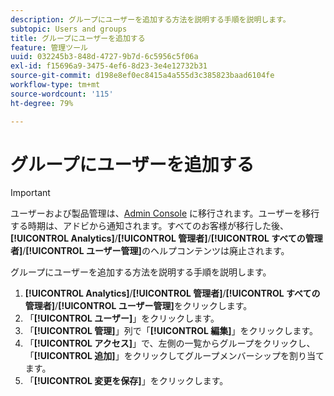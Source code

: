 ```yaml
---
description: グループにユーザーを追加する方法を説明する手順を説明します。
subtopic: Users and groups
title: グループにユーザーを追加する
feature: 管理ツール
uuid: 032245b3-848d-4727-9b7d-6c5956c5f06a
exl-id: f15696a9-3475-4ef6-8d23-3e4e12732b31
source-git-commit: d198e8ef0ec8415a4a555d3c385823baad6104fe
workflow-type: tm+mt
source-wordcount: '115'
ht-degree: 79%

---
```


# グループにユーザーを追加する

>[!IMPORTANT]
>
>ユーザーおよび製品管理は、[Admin Console](https://helpx.adobe.com/jp/enterprise/using/admin-console.html) に移行されます。ユーザーを移行する時期は、アドビから通知されます。すべてのお客様が移行した後、**[!UICONTROL Analytics]**/**[!UICONTROL 管理者]**/**[!UICONTROL すべての管理者]**/**[!UICONTROL ユーザー管理]**&#x200B;のヘルプコンテンツは廃止されます。

グループにユーザーを追加する方法を説明する手順を説明します。

1. **[!UICONTROL Analytics]**/**[!UICONTROL 管理者]**/**[!UICONTROL すべての管理者]**/**[!UICONTROL ユーザー管理]**&#x200B;をクリックします。
1. 「**[!UICONTROL ユーザー]**」をクリックします。
1. 「**[!UICONTROL 管理]**」列で「**[!UICONTROL 編集]**」をクリックします。
1. 「**[!UICONTROL アクセス]**」で、左側の一覧からグループをクリックし、「**[!UICONTROL 追加]**」をクリックしてグループメンバーシップを割り当てます。
1. 「**[!UICONTROL 変更を保存]**」をクリックします。
